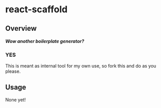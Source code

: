 # react-scaffold

## Overview

##### _Wow another boilerplate generator?_
### YES

This is meant as internal tool for my own use, so fork this and do as you please.

## Usage

None yet!